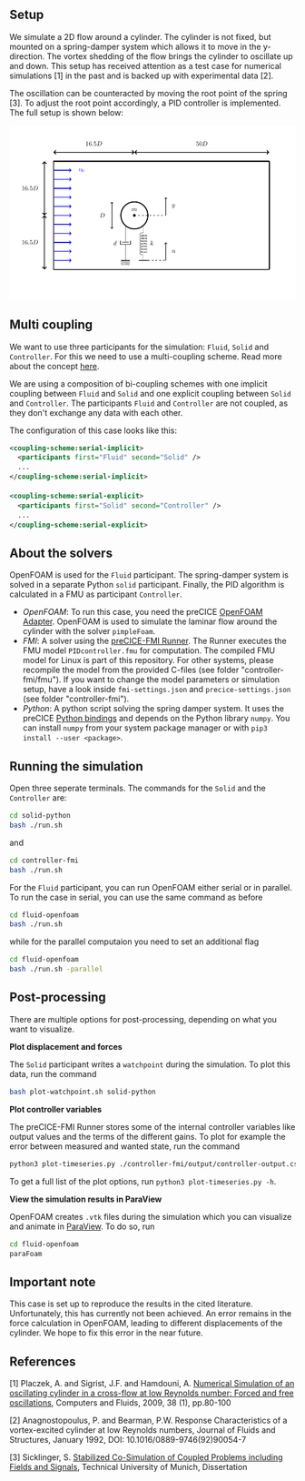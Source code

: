 ## Setup

We simulate a 2D flow around a cylinder. The cylinder is not fixed, but mounted on a spring-damper system which allows it to move in the y-direction. The vortex shedding of the flow brings the cylinder to oscillate up and down. This setup has received attention as a test case for numerical simulations [1] in the past and is backed up with experimental data [2]. 

The oscillation can be counteracted by moving the root point of the spring [3]. To adjust the root point accordingly, a PID controller is implemented. The full setup is shown below:

![Setup of the flow around a mounted cylinder](images/test-case-setup.png)

## Multi coupling

We want to use three participants for the simulation: `Fluid`, `Solid` and `Controller`. For this we need to use a multi-coupling scheme. Read more about the concept [here](https://precice.org/configuration-coupling-multi.html).

We are using a composition of bi-coupling schemes with one implicit coupling between `Fluid` and `Solid` and one explicit coupling between `Solid` and `Controller`. The participants `Fluid` and `Controller` are not coupled, as they don't exchange any data with each other.

The configuration of this case looks like this:

```xml
<coupling-scheme:serial-implicit> 
  <participants first="Fluid" second="Solid" /> 
  ...
</coupling-scheme:serial-implicit> 

<coupling-scheme:serial-explicit> 
  <participants first="Solid" second="Controller" /> 
  ...
</coupling-scheme:serial-explicit>

```

## About the solvers

OpenFOAM is used for the `Fluid` participant. The spring-damper system is solved in a separate Python `solid` participant. Finally, the PID algorithm is calculated in a FMU as participant `Controller`.

- *OpenFOAM*: To run this case, you need the preCICE [OpenFOAM Adapter](https://precice.org/adapter-openfoam-get.html). OpenFOAM is used to simulate the laminar flow around the cylinder with the solver `pimpleFoam`.
- *FMI*: A solver using the [preCICE-FMI Runner](https://github.com/precice/fmi-runner). The Runner executes the FMU model `PIDcontroller.fmu` for computation. The compiled FMU model for Linux is part of this repository. For other systems, please recompile the model from the provided C-files (see folder "controller-fmi/fmu"). If you want to change the model parameters or simulation setup, have a look inside `fmi-settings.json` and `precice-settings.json` (see folder "controller-fmi").
- *Python*: A python script solving the spring damper system. It uses the preCICE [Python bindings](https://www.precice.org/installation-bindings-python.html) and depends on the Python library `numpy`. You can install `numpy` from your system package manager or with `pip3 install --user <package>`.


## Running the simulation

Open three seperate terminals. The commands for the `Solid` and the `Controller` are:

```bash
cd solid-python
bash ./run.sh
```

and

```bash
cd controller-fmi
bash ./run.sh
```

For the `Fluid` participant, you can run OpenFOAM either serial or in parallel. To run the case in serial, you can use the same command as before

```bash
cd fluid-openfoam
bash ./run.sh
```
while for the parallel computaion you need to set an additional flag

```bash
cd fluid-openfoam
bash ./run.sh -parallel
```

## Post-processing
There are multiple options for post-processing, depending on what you want to visualize. 

**Plot displacement and forces**

The `Solid` participant writes a `watchpoint` during the simulation. To plot this data, run the command

```bash
bash plot-watchpoint.sh solid-python
```

**Plot controller variables**

The preCICE-FMI Runner stores some of the internal controller variables like output values and the terms of the different gains. To plot for example the error between measured and wanted state, run the command

```bash
python3 plot-timeseries.py ./controller-fmi/output/controller-output.csv E_OVER_T
```

To get a full list of the plot options, run `python3 plot-timeseries.py -h`.

**View the simulation results in ParaView**

OpenFOAM creates `.vtk` files during the simulation which you can visualize and animate in [ParaView](https://www.paraview.org/download/). To do so, run

```bash
cd fluid-openfoam
paraFoam
```

## Important note

This case is set up to reproduce the results in the cited literature. Unfortunately, this has currently not been achieved. An error remains in the force calculation in OpenFOAM, leading to different displacements of the cylinder. We hope to fix this error in the near future.

## References

[1] Placzek, A. and Sigrist, J.F. and Hamdouni, A. [Numerical Simulation of an oscillating cylinder in a cross-flow at low Reynolds number: Forced and free oscillations](https://dx.doi.org/10.1016/j.compfluid.2008.01.007), Computers and Fluids, 2009, 38 (1), pp.80-100

[2] Anagnostopoulus, P. and Bearman, P.W. Response Characteristics of a vortex-excited cylinder at low Reynolds numbers, Journal of Fluids and Structures, January 1992, DOI: 10.1016/0889-9746(92)90054-7

[3] Sicklinger, S. [Stabilized Co-Simulation of Coupled Problems including Fields and Signals](https://www.researchgate.net/publication/269705153_Stabilized_Co-Simulation_of_Coupled_Problems_Including_Fields_and_Signals), Technical University of Munich, Dissertation


